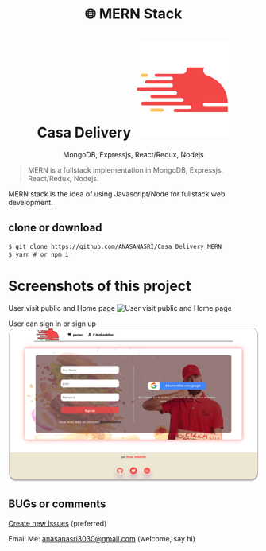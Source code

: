 <h1 align="center">
🌐 MERN Stack
</h1>
<h1 align="center">
Casa Delivery <img src="https://github.com/ANASANASRI/Casa_Delivery_MERN/blob/master/client/public/logo192.png" />
</h1>
<p align="center">
MongoDB, Expressjs, React/Redux, Nodejs
</p>


> MERN is a fullstack implementation in MongoDB, Expressjs, React/Redux, Nodejs.

MERN stack is the idea of using Javascript/Node for fullstack web development.

## clone or download
```terminal
$ git clone https://github.com/ANASANASRI/Casa_Delivery_MERN
$ yarn # or npm i
```

# Screenshots of this project

User visit public and Home page
![User visit public and Home page](https://github.com/ANASANASRI/Casa_Delivery_MERN/blob/master/screenshot-casa-delivery/Image1.png)

User can sign in or sign up
![User can sign in or sign up](https://github.com/ANASANASRI/Casa_Delivery_MERN/blob/master/screenshot-casa-delivery/Frame8.png)

## BUGs or comments

[Create new Issues](https://github.com/ANASANASRI/Casa_Delivery_MERN/issues) (preferred)

Email Me: anasanasri3030@gmail.com (welcome, say hi)

